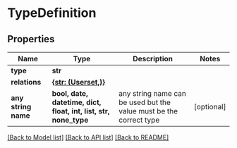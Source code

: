 # TypeDefinition


## Properties
Name | Type | Description | Notes
------------ | ------------- | ------------- | -------------
**type** | **str** |  | 
**relations** | [**{str: (Userset,)}**](Userset.md) |  | 
**any string name** | **bool, date, datetime, dict, float, int, list, str, none_type** | any string name can be used but the value must be the correct type | [optional]

[[Back to Model list]](../README.md#documentation-for-models) [[Back to API list]](../README.md#documentation-for-api-endpoints) [[Back to README]](../README.md)


